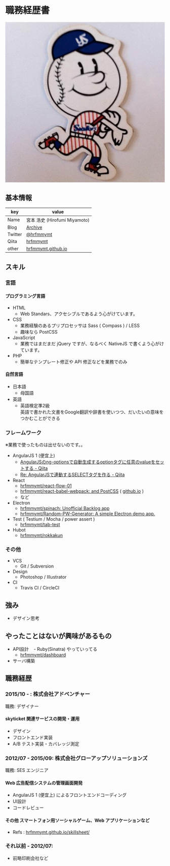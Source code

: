 # 職務経歴書

![hrfmmymt](media/hrfmmymt.jpg)

## 基本情報

|key|value|
|---|-----|
|Name|宮本 浩史 (Hirofumi Miyamoto)|
|Blog|[Archive](//hrfmmymt.tumblr.com/)|
|Twitter|[@hrfmmymt](//twitter.com/hrfmmymt)|
|Qiita|[hrfmmymt](//qiita.com/hrfmmymt)|
|other|[hrfmmymt.github.io](//hrfmmymt.github.io/)|

## スキル

### 言語

#### プログラミング言語
  - HTML
    - Web Standars、アクセシブルであるよう心がけています。
  - CSS
    - 業務経験のあるプリプロセッサは Sass ( Compass ) / LESS
    - 趣味なら PostCSS
  - JavaScript
    - 業務ではまだまだ jQuery ですが、なるべく NativeJS で書くよう心がけています。
  - PHP
    - 簡単なテンプレート修正や API 修正などを業務でのみ

#### 自然言語
  - 日本語
    - 母国語
  - 英語
    - 英語検定準2級<br>英語で書かれた文書をGoogle翻訳や辞書を使いつつ、だいたいの意味をつかむことができる

### フレームワーク
  ※業務で使ったものは出せないのです。。

  - AngularJS 1 (便宜上)
    - [AngularJSのng-optionsで自動生成するoptionタグに任意のvalueをセットする - Qiita](//qiita.com/hrfmmymt/items/e3ed8138a3218ad2b794)
    - [Re: AngularJSで連動するSELECTタグを作る - Qiita](//qiita.com/hrfmmymt/items/af79e5e3ffacac3765e5)
  - React
    - [hrfmmymt/react-flow-01](//github.com/hrfmmymt/react-flow-01)
    - [hrfmmymt/react-babel-webpack: and PostCSS](//github.com/hrfmmymt/react-babel-webpack) ( [github.io](//hrfmmymt.github.io/react-babel-webpack/) )
    - など
  - Electron
    - [hrfmmymt/spinach: Unofficial Backlog app](//github.com/hrfmmymt/spinach)
    - [hrfmmymt/Random-PW-Generator: A simple Electron demo app.](//github.com/hrfmmymt/Random-PW-Generator)
  - Test ( Testium / Mocha / power assert )
    - [hrfmmymt/tab-test](//github.com/hrfmmymt/tab-test)
  - Hubot
    - [hrfmmymt/rokkakun](//github.com/hrfmmymt/rokkakun)

### その他

  - VCS
    - Git / Subversion
  - Design
    - Photoshop / Illustrator
  - CI
    - Travis CI / CircleCI

## 強み
- デザイン思考

## やったことはないが興味があるもの
  - API設計
    - Ruby(Sinatra) やっていってる
    - [hrfmmymt/dashboard](//github.com/hrfmmymt/dashboard)
  - サーバ構築 

## 職務経歴

### 2015/10 - : 株式会社アドベンチャー

職務: デザイナー

#### skyticket 関連サービスの開発・運用

- デザイン
- フロントエンド実装
- A/B テスト実装・カバレッジ測定

### 2012/07 - 2015/09: 株式会社グローアップソリューションズ

職務: SES エンジニア

#### Web 広告配信システムの管理画面開発

- AngularJS 1 (便宜上) によるフロントエンドコーディング
- UI設計
- コードレビュー

#### その他 スマートフォン用ソーシャルゲーム、Web アプリケーションなど

- Refs : [hrfmmymt.github.io/skillsheet/](//hrfmmymt.github.io/skillsheet/)

### それ以前 - 2012/07: 
- 前略印刷会社など
